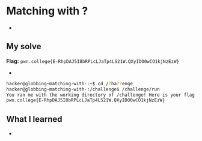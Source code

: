 # Matching with ?
- 

## My solve
**Flag:** `pwn.college{E-RhpDAJ5I8bRPLcLJaTp4LS21W.QXyIDO0wCO1kjNzEzW}`

- 
```bash
hacker@globbing~matching-with-:~$ cd /?ha??enge
hacker@globbing~matching-with-:/challenge$ /challenge/run
You ran me with the working directory of /challenge! Here is your flag:
pwn.college{E-RhpDAJ5I8bRPLcLJaTp4LS21W.QXyIDO0wCO1kjNzEzW}
```

## What I learned
- 
